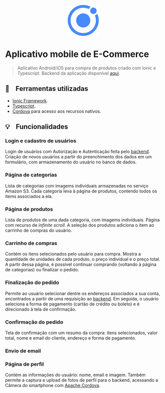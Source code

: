<p align="center">
  <img width="100" height="100" src="https://github.com/eduardorcury/curso-spring-ionic-frontend/blob/master/resources/ionic.png">
</p>

# Aplicativo mobile de E-Commerce

> Aplicativo Android/iOS para compra de produtos criado com Ionic e Typescript. 
Backend da aplicação disponível [aqui](https://github.com/eduardorcury/e-commerce-app-backend).

## :wrench: &nbsp;&nbsp; Ferramentas utilizadas

- [Ionic Framework](https://github.com/ionic-team/ionic).
- [Typescript](https://github.com/Microsoft/TypeScript).
- [Cordova](https://github.com/apache/cordova) para acesso aos recursos nativos.

## :bulb: &nbsp;&nbsp; Funcionalidades

### Login e cadastro de usuários

Login de usuários com Autorização e Autenticação feita pelo [backend](https://github.com/eduardorcury/spring-boot-ionic-backend).
Criação de novos usuários a partir do preenchimento dos dados em um formulário, com armazenamento do usuário no banco de dados.

### Página de categorias

Lista de categorias com imagems individuais armazenadas no serviço Amazon S3. Cada categoria leva à página de produtos, contendo todos os items associados a ela.

### Página de produtos

Lista de produtos de uma dada categoria, com imagems individuais. Página com recurso de *infinite scroll*. A seleção dos produtos adiciona o item ao carrinho de compras do usuário.

### Carrinho de compras

Contém os itens selecionados pelo usuário para compra. Mostra a quantidade de unidades de cada produto, o preço individual e o preço total. A partir dessa página, é possível continuar comprando (voltando à página de categorias) ou finalizar o pedido.

### Finalização do pedido

Permite ao usuário selecionar dentre os endereços associados a sua conta, encontrados a partir de uma requisição ao [backend](https://github.com/eduardorcury/spring-boot-ionic-backend). Em seguida, o usuário seleciona a forma de pagamento (cartão de crédito ou boleto) e é direcionado à tela de confirmação.

### Confirmação do pedido

Tela de confirmação com um resumo da compra: itens selecionados, valor total, nome e email do cliente, endereço e forma de pagamento.

### Envio de email 

### Página de perfil

Contém as informações do usuário: nome, email e imagem. Também permite a captura e upload de fotos de perfil para o backend, acessando  a Câmera do smartphone com [Apache Cordova](https://github.com/apache/cordova).
